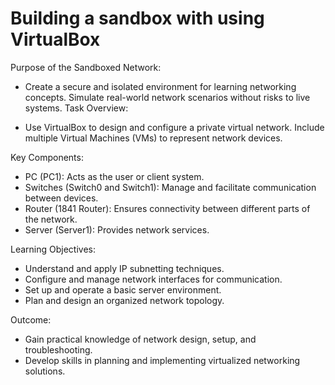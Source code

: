 # Building a sandbox with using VirtualBox

Purpose of the Sandboxed Network:

* Create a secure and isolated environment for learning networking concepts.
Simulate real-world network scenarios without risks to live systems.
Task Overview:

* Use VirtualBox to design and configure a private virtual network.
Include multiple Virtual Machines (VMs) to represent network devices.

Key Components:
* PC (PC1): Acts as the user or client system.
* Switches (Switch0 and Switch1): Manage and facilitate communication between devices.
* Router (1841 Router): Ensures connectivity between different parts of the network.
* Server (Server1): Provides network services.

Learning Objectives:
* Understand and apply IP subnetting techniques.
* Configure and manage network interfaces for communication.
* Set up and operate a basic server environment.
* Plan and design an organized network topology.

Outcome:
* Gain practical knowledge of network design, setup, and troubleshooting.
* Develop skills in planning and implementing virtualized networking solutions.
